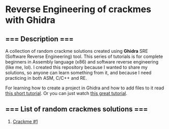 # Reverse Engineering of crackmes with Ghidra

## === Description === ##
A collection of random crackme solutions created using **Ghidra** SRE (Software Reverse Engineering) tool. This series of tutorials is for complete beginners in Assembly language (x86) and software reverse engineering (like me, lol). I created this repository because I wanted to share my solutions, so anyone can learn something from it, and because I need practicing in both ASM, C/C++ and RE. 

For learning how to create a project in Ghidra and how to add files to it read [this short tutorial](https://github.com/Marco888Space/Reverse-Engineering-crackmes-with-Ghidra/blob/main/Import_and_create_project_tutorial.md). Or you can just watch [this great tutorial](https://www.youtube.com/watch?v=fTGTnrgjuGA).

## === List of random crackmes solutions === ##

1. [Crackme #1](https://github.com/Marco888Space/Reverse-Engineering-crackmes-with-Ghidra/blob/main/solutions/crackme_1/crackme_1_solution.md)
